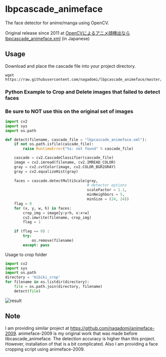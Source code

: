 # lbpcascade_animeface

The face detector for anime/manga using OpenCV.

Original release since 2011 at [OpenCVによるアニメ顔検出ならlbpcascade_animeface.xml](http://ultraist.hatenablog.com/entry/20110718/1310965532) (in Japanese)

## Usage

Download and place the cascade file into your project directory.

    wget https://raw.githubusercontent.com/nagadomi/lbpcascade_animeface/master/lbpcascade_animeface.xml

### Python Example to Crop and Delete images that failed to detect faces
### Be sure to NOT use this on the original set of images
```python
import cv2
import sys
import os.path

def detect(filename, cascade_file = "lbpcascade_animeface.xml"):
    if not os.path.isfile(cascade_file):
        raise RuntimeError("%s: not found" % cascade_file)

    cascade = cv2.CascadeClassifier(cascade_file)
    image = cv2.imread(filename, cv2.IMREAD_COLOR)
    gray = cv2.cvtColor(image, cv2.COLOR_BGR2GRAY)
    gray = cv2.equalizeHist(gray)
    
    faces = cascade.detectMultiScale(gray,
                                     # detector options
                                     scaleFactor = 1.1,
                                     minNeighbors = 5,
                                     minSize = (24, 24))
    flag = 0
    for (x, y, w, h) in faces:
        crop_img = image[y:y+h, x:x+w]
        cv2.imwrite(filename, crop_img)
        flag = 1
    
    if (flag == 0) :
        try: 
            os.remove(filename)
        except: pass

```
Usage to crop folder
```python
import cv2
import sys
import os.path
directory = 'Hibiki_crop'
for filename in os.listdir(directory):
    file = os.path.join(directory, filename)
    detect(file)
 ```  
![result](https://imgur.com/vURNvkj)

## Note
I am providing similar project at https://github.com/nagadomi/animeface-2009. animeface-2009 is my original work that was made before libcascade_animeface. The detection accuracy is higher than this project. However, installation of that is a bit complicated. Also I am providing a face cropping script using animeface-2009.
